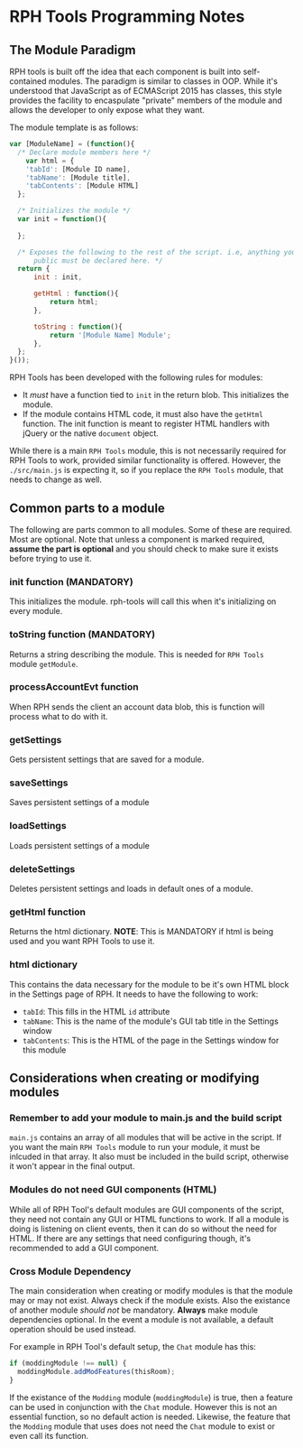 # RPH Tools Programming Notes
## The Module Paradigm
RPH tools is built off the idea that each component is built into self-contained modules. The paradigm is similar to classes in OOP. While it's understood that JavaScript as of ECMAScript 2015 has classes, this style provides the facility to encaspulate "private" members of the module and allows the developer to only expose what they want.

The module template is as follows:
```Javascript
var [ModuleName] = (function(){
  /* Declare module members here */
    var html = {
    'tabId': [Module ID name],
    'tabName': [Module title],
    'tabContents': [Module HTML]
  };

  /* Initializes the module */
  var init = function(){
      
  };

  /* Exposes the following to the rest of the script. i.e, anything you want 
      public must be declared here. */
  return {
      init : init,

      getHtml : function(){
          return html;
      },

      toString : function(){
          return '[Module Name] Module';
      },
  };
}());
```

RPH Tools has been developed with the following rules for modules:
* It _must_ have a function tied to ```init``` in the return blob. This initializes the module. 
* If the module contains HTML code, it must also have the ```getHtml``` function. The init function is meant to register HTML handlers with jQuery or the native ```document``` object.

While there is a main ```RPH Tools``` module, this is not necessarily required for RPH Tools to work, provided similar functionality is offered. However, the ```./src/main.js``` is expecting it, so if you replace the ```RPH Tools``` module, that needs to change as well.

## Common parts to a module
The following are parts common to all modules. Some of these are required. Most are optional. Note that unless a component is marked required, **assume the part is optional** and you should check to make sure it exists before trying to use it.

### init function (MANDATORY)
This initializes the module. rph-tools will call this when it's initializing on every module.

### toString function (MANDATORY)
Returns a string describing the module. This is needed for ```RPH Tools``` module ```getModule```.

### processAccountEvt function
When RPH sends the client an account data blob, this is function will process what to do with it.

### getSettings
Gets persistent settings that are saved for a module.

### saveSettings
Saves persistent settings of a module

### loadSettings
Loads persistent settings of a module

### deleteSettings
Deletes persistent settings and loads in default ones of a module.

### getHtml function
Returns the html dictionary. **NOTE**: This is MANDATORY if html is being used and you want RPH Tools to use it.

### html dictionary 
This contains the data necessary for the module to be it's own HTML block in the Settings page of RPH. It needs to have the following to work:
- ```tabId```: This fills in the HTML ```id``` attribute
- ```tabName```: This is the name of the module's GUI tab title in the Settings window
- ```tabContents```: This is the HTML of the page in the Settings window for this module

## Considerations when creating or modifying modules
### Remember to add your module to main.js and the build script
```main.js``` contains an array of all modules that will be active in the script. If you want the main ```RPH Tools``` module to run your module, it must be inlcuded in that array. It also must be included in the build script, otherwise it won't appear in the final output.

### Modules do not need GUI components (HTML)
While all of RPH Tool's default modules are GUI components of the script, they need not contain any GUI or HTML functions to work. If all a module is doing is listening on client events, then it can do so without the need for HTML. If there are any settings that need configuring though, it's recommended to add a GUI component.

### Cross Module Dependency
The main consideration when creating or modify modules is that the module may or may not exist. Always check if the module exists. Also the existance of another module _should not_ be mandatory. **Always** make module dependencies optional. In the event a module is not available, a default operation should be used instead.

For example in RPH Tool's default setup, the ```Chat``` module has this:

```Javascript
if (moddingModule !== null) {
  moddingModule.addModFeatures(thisRoom);
}
```
If the existance of the ```Modding``` module (```moddingModule```) is true, then a feature can be used in conjunction with the ```Chat``` module. However this is not an essential function, so no default action is needed. Likewise, the feature that the ```Modding``` module that uses does not need the ```Chat``` module to exist or even call its function.